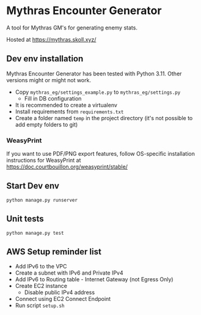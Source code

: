 # Mythras Encounter Generator

A tool for Mythras GM's for generating enemy stats.

Hosted at https://mythras.skoll.xyz/

## Dev env installation

Mythras Encounter Generator has been tested with Python 3.11. Other versions might or might not work.

* Copy `mythras_eg/settings_example.py` to `mythras_eg/settings.py`
  * Fill in DB configuration
* It is recommended to create a virtualenv
* Install requirements from `requirements.txt`
* Create a folder named `temp` in the project directory (it's not possible to add empty folders to git)

### WeasyPrint

If you want to use PDF/PNG export features, follow OS-specific installation instructions for WeasyPrint at
https://doc.courtbouillon.org/weasyprint/stable/

## Start Dev env

`python manage.py runserver`

## Unit tests

`python manage.py test`

## AWS Setup reminder list

* Add IPv6 to the VPC
* Create a subnet with IPv6 and Private IPv4
* Add IPv6 to Routing table - Internet Gateway (not Egress Only)
* Create EC2 instance
  * Disable public IPv4 address
* Connect using EC2 Connect Endpoint
* Run script `setup.sh`
